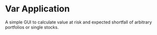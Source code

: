 # Var Application

A simple GUI to calculate value at risk and expected shortfall of arbitrary portfolios or single stocks.
